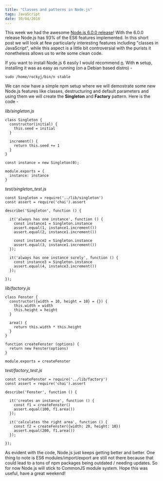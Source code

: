 ```yaml
---
title: "Classes and patterns in Node.js"
tags: JavaScript
date: 30/04/2016
---
```


This week we had the awesome [Node.js 6.0.0 release](https://nodejs.org/en/blog/announcements/v6-release/)! With the 6.0.0 release Node.js has 93% of the ES6 features implemented. In this short post we will look at few particularly interesting features including "classes in JavaScript", while this aspect is a little bit controversial with the purists it nonetheless allows us to write some clean code.

If you want to install Node.js 6 easily I would recommend [n](https://github.com/tj/n). With __n__ setup, installing it was as easy as running (on a Debian based distro) -

    sudo /home/rockyj/bin/n stable

We can now have a simple npm setup where we will demostrate some new Node.js features like classes, destructuring and default parameters and using them we will create the __Singleton__ and __Factory__ pattern. Here is the code -

_lib/singleton.js_

    class Singleton {
      constructor(initial) {
        this.seed = initial
      }

      increment() {
        return this.seed += 1
      }
    }

    const instance = new Singleton(0);

    module.exports = {
      instance: instance
    }


_test/singleton_test.js_

    const Singleton = require('../lib/singleton')
    const assert = require('chai').assert

    describe('Singleton', function () {

      it('always has one instance', function () {
        const instance1 = Singleton.instance
        assert.equal(1, instance1.increment())
        assert.equal(2, instance1.increment())

        const instance2 = Singleton.instance
        assert.equal(3, instance1.increment())
      });

      it('always has one instance surely', function () {
        const instance3 = Singleton.instance
        assert.equal(4, instance3.increment())
      });

    });


_lib/factory.js_

    class Fenster {
      constructor({width = 10, height = 10} = {}) {
        this.width = width
        this.height = height
      }

      area() {
        return this.width * this.height
      }
    }

    function createFenster (options) {
      return new Fenster(options)
    }

    module.exports = createFenster


_test/factory_test.js_

    const createFenster = require('../lib/factory')
    const assert = require('chai').assert

    describe('Fenster', function () {

      it('creates an instance', function () {
        const f1 = createFenster()
        assert.equal(100, f1.area())
      });

      it('calculates the right area', function () {
        const f2 = createFenster({width: 20, height: 10})
        assert.equal(200, f1.area())
      });

    });

As evident with the code, Node.js just keeps getting better and better. One thing to note is ES6 modules/import/export are still not there because that could lead to a tons of npm packages being outdated / needing updates. So for now Node.js will stick to CommonJS module system. Hope this was useful, have a great weekend!
